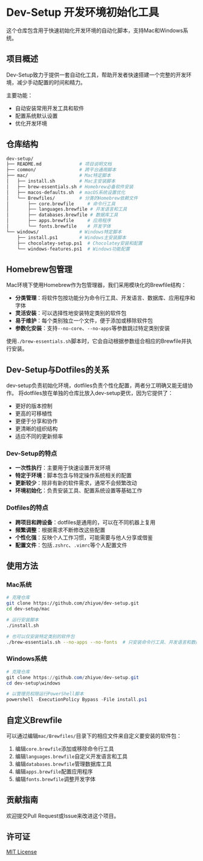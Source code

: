 # Dev-Setup 开发环境初始化工具

这个仓库包含用于快速初始化开发环境的自动化脚本，支持Mac和Windows系统。

## 项目概述

Dev-Setup致力于提供一套自动化工具，帮助开发者快速搭建一个完整的开发环境，减少手动配置的时间和精力。

主要功能：

- 自动安装常用开发工具和软件
- 配置系统默认设置
- 优化开发环境

## 仓库结构

```bash
dev-setup/
├── README.md              # 项目说明文档
├── common/                # 跨平台通用脚本
├── mac/                   # Mac特定脚本
│   ├── install.sh         # Mac主安装脚本
│   ├── brew-essentials.sh # Homebrew必备软件安装
│   ├── macos-defaults.sh  # macOS系统设置优化
│   └── Brewfiles/         # 分类的Homebrew依赖文件
│       ├── core.brewfile     # 命令行工具
│       ├── languages.brewfile # 开发语言和工具
│       ├── databases.brewfile # 数据库工具
│       ├── apps.brewfile     # 应用程序
│       └── fonts.brewfile    # 开发字体
└── windows/               # Windows特定脚本
    ├── install.ps1        # Windows主安装脚本
    ├── chocolatey-setup.ps1  # Chocolatey安装和配置
    └── windows-features.ps1  # Windows功能配置
```

## Homebrew包管理

Mac环境下使用Homebrew作为包管理器，我们采用模块化的Brewfile结构：

- **分类管理**：将软件包按功能分为命令行工具、开发语言、数据库、应用程序和字体
- **灵活安装**：可以选择性地安装特定类别的软件包
- **易于维护**：每个类别独立一个文件，便于添加或移除软件包
- **参数化安装**：支持`--no-core`、`--no-apps`等参数跳过特定类别安装

使用`./brew-essentials.sh`脚本时，它会自动根据参数组合相应的Brewfile并执行安装。

## Dev-Setup与Dotfiles的关系

dev-setup负责初始化环境，dotfiles负责个性化配置，两者分工明确又能无缝协作。
将dotfiles放在单独的仓库比放入dev-setup更优，因为它提供了：

- 更好的版本控制
- 更高的可移植性
- 更便于分享和协作
- 更清晰的组织结构
- 适应不同的更新频率

### Dev-Setup的特点

- **一次性执行**：主要用于快速设置开发环境
- **特定于环境**：脚本包含与特定操作系统相关的配置
- **更新较少**：除非有新的软件需求，通常不会频繁改动
- **环境初始化**：负责安装工具、配置系统设置等基础工作

### Dotfiles的特点

- **跨项目和跨设备**：dotfiles是通用的，可以在不同机器上复用
- **频繁调整**：根据需求不断修改这些配置
- **个性化强**：反映个人工作习惯，可能需要与他人分享或借鉴
- **配置文件**：包括`.zshrc`、`.vimrc`等个人配置文件

## 使用方法

### Mac系统

```bash
# 克隆仓库
git clone https://github.com/zhiyue/dev-setup.git
cd dev-setup/mac

# 运行安装脚本
./install.sh

# 也可以仅安装特定类别的软件包
./brew-essentials.sh --no-apps --no-fonts  # 只安装命令行工具、开发语言和数据库
```

### Windows系统

```powershell
# 克隆仓库
git clone https://github.com/zhiyue/dev-setup.git
cd dev-setup\windows

# 以管理员权限运行PowerShell脚本
powershell -ExecutionPolicy Bypass -File install.ps1
```

## 自定义Brewfile

可以通过编辑`mac/Brewfiles/`目录下的相应文件来自定义要安装的软件包：

1. 编辑`core.brewfile`添加或移除命令行工具
2. 编辑`languages.brewfile`自定义开发语言和工具
3. 编辑`databases.brewfile`管理数据库工具
4. 编辑`apps.brewfile`配置应用程序
5. 编辑`fonts.brewfile`调整开发字体

## 贡献指南

欢迎提交Pull Request或Issue来改进这个项目。

## 许可证

[MIT License](LICENSE)